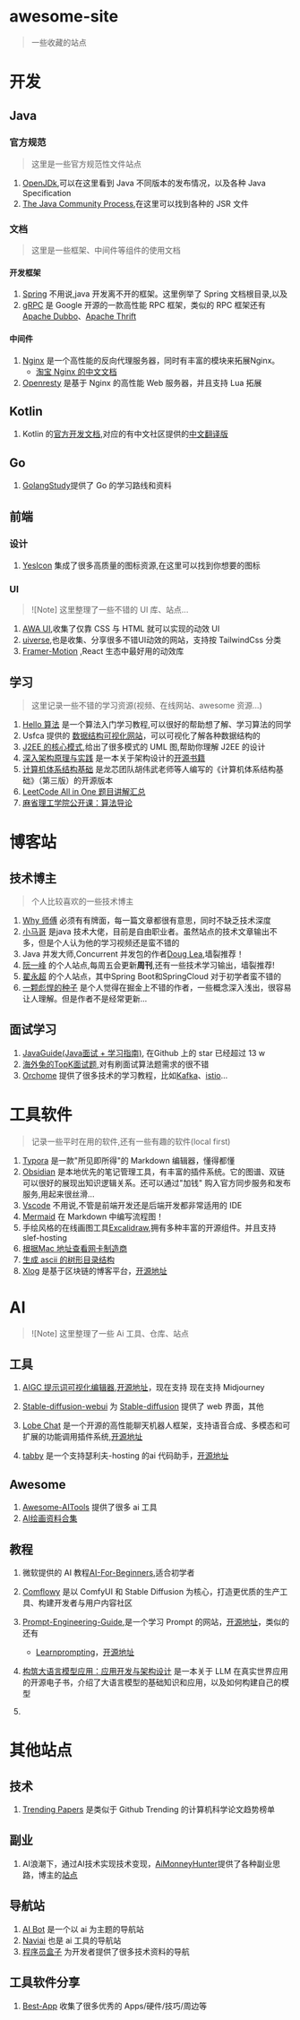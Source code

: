 <h1>awesome-site</h1>

> 一些收藏的站点

# 开发

## Java

### 官方规范

> 这里是一些官方规范性文件站点

1. [OpenJDk](https://openjdk.org),可以在这里看到 Java 不同版本的发布情况，以及各种 Java Specification
2. [The Java Community Process](https://jcp.org/en/home/index),在这里可以找到各种的 JSR 文件

### 文档

> 这里是一些框架、中间件等组件的使用文档

#### 开发框架

1. [Spring](https://docs.spring.io/spring-framework/docs/) 不用说,java 开发离不开的框架。这里例举了 Spring 文档根目录,以及
2. [gRPC](https://grpc.io/about/) 是 Google 开源的一款高性能 RPC 框架，类似的 RPC 框架还有 [Apache Dubbo](https://cn.dubbo.apache.org/zh-cn/)、[Apache Thrift](https://github.com/apache/thrift/)

#### 中间件

1. [Nginx](http://nginx.org/en/docs/) 是一个高性能的反向代理服务器，同时有丰富的模块来拓展Nginx。
      - [淘宝 Nginx 的中文文档](http://tengine.taobao.org/nginx_docs/cn/docs/dirindex.html)
2. [Openresty](https://openresty.org/cn/installation.html) 是基于 Nginx 的高性能 Web 服务器，并且支持 Lua 拓展

## Kotlin

1. Kotlin 的[官方开发文档](http://www.kotlinlang.org/),对应的有中文社区提供的[中文翻译版](https://book.kotlincn.net/)

## Go

1. [GolangStudy](https://github.com/cnymw/GolangStudy)提供了 Go 的学习路线和资料

## 前端

### 设计

1. [YesIcon](https://yesicon.app) 集成了很多高质量的图标资源,在这里可以找到你想要的图标

### UI

> ![Note]
> 这里整理了一些不错的 UI 库、站点...

1. [AWA UI](https://www.handsome-css.com/loaders),收集了仅靠 CSS 与 HTML 就可以实现的动效 UI
2. [uiverse](https://uiverse.io/loaders),也是收集、分享很多不错UI动效的网站，支持按 TailwindCss 分类
3. [Framer-Motion](https://www.framer.com/motion/) ,React 生态中最好用的动效库


## 学习

> 这里记录一些不错的学习资源(视频、在线网站、awesome 资源...)

1. [Hello 算法](https://www.hello-algo.com/) 是一个算法入门学习教程,可以很好的帮助想了解、学习算法的同学
2. Usfca 提供的 [数据结构可视化网站](https://www.cs.usfca.edu/~galles/visualization/Algorithms.html)，可以可视化了解各种数据结构的
3. [J2EE 的核心模式](http://www.corej2eepatterns.com),给出了很多模式的 UML 图,帮助你理解 J2EE 的设计
4. [深入架构原理与实践](https://www.thebyte.com.cn/) 是一本关于架构设计的[开源书籍](https://github.com/isno/theByteBook)
5. [计算机体系结构基础](https://foxsen.github.io/archbase) 是龙芯团队胡伟武老师等人编写的《计算机体系结构基础》（第三版）的开源版本
6. [LeetCode All in One 题目讲解汇总](https://github.com/grandyang/leetcode)
7. [麻省理工学院公开课：算法导论](http://open.163.com/special/opencourse/algorithms.html)


# 博客站

## 技术博主

> 个人比较喜欢的一些技术博主

1. [Why 师傅](https://juejin.cn/user/3702810893364350) 必须有有牌面，每一篇文章都很有意思，同时不缺乏技术深度
2. [小马哥](https://mercyblitz.github.io/) 是java 技术大佬，目前是自由职业者。虽然站点的技术文章输出不多，但是个人认为他的学习视频还是蛮不错的
3. Java 并发大师,Concurrent 并发包的作者[Doug Lea](https://gee.cs.oswego.edu/),墙裂推荐！
4. [阮一峰](http://www.ruanyifeng.com/) 的个人站点,每周五会更新**周刊**,还有一些技术学习输出，墙裂推荐!
5. [翟永超](https://www.didispace.com) 的个人站点，其中Spring Boot和SpringCloud 对于初学者蛮不错的
6. [一颗彪悍的种子](https://juejin.cn/user/3571630350551789/posts) 是个人觉得在掘金上不错的作者，一些概念深入浅出，很容易让人理解。但是作者不是经常更新...

## 面试学习

1. [JavaGuide(Java面试 + 学习指南)](https://javaguide.cn/), 在Github 上的 star 已经超过 13 w
2. [海外兔的TopK面试题](https://osjobs.net/topk),对有刷面试算法题需求的很不错
3. [Orchome](https://www.orchome.com) 提供了很多技术的学习教程，比如[Kafka](https://www.orchome.com/kafka/index)、[istio](https://www.orchome.com/istio/index)...

# 工具软件

> 记录一些平时在用的软件,还有一些有趣的软件(local first)

1. [Typora](https://typora.io/) 是一款"所见即所得"的 Markdown 编辑器，懂得都懂
2. [Obsidian](https://obsidian.md/) 是本地优先的笔记管理工具，有丰富的插件系统。它的图谱、双链可以很好的展现出知识逻辑关系。还可以通过"加钱" 购入官方同步服务和发布服务,用起来很丝滑...
3. [Vscode](https://code.visualstudio.com/) 不用说,不管是前端开发还是后端开发都非常适用的 IDE
4. [Mermaid](https://mermaid.js.org/) 在 Markdown 中编写流程图！
5. 手绘风格的在线画图工具[Excalidraw](https://excalidraw.com/),拥有多种丰富的开源组件。并且支持slef-hosting
6. [根据Mac 地址查看网卡制造商](https://maclookup.app/)
7. [生成 ascii 的树形目录结构](https://ascii-tree-generator.com/)
8. [Xlog](https://xlog.app/) 是基于区块链的博客平台，[开源地址](https://github.com/Crossbell-Box/xLog)


# AI

> ![Note]
> 这里整理了一些 Ai 工具、仓库、站点

## 工具

1. [AIGC 提示词可视化编辑器](https://moonvy.com/apps/ops/),[开源地址](https://github.com/Moonvy/OpenPromptStudio)，现在支持 现在支持 Midjourney

2. [Stable-diffusion-webui](https://github.com/AUTOMATIC1111/stable-diffusion-webui) 为 [Stable-diffusion](https://github.com/Stability-AI/StableStudio) 提供了 web 界面，其他

3. [Lobe Chat](https://chat-preview.lobehub.com) 是一个开源的高性能聊天机器人框架，支持语音合成、多模态和可扩展的功能调用插件系统,[开源地址](https://github.com/lobehub/lobe-chat)
4. [tabby](https://tabby.tabbyml.com/) 是一个支持瑟利夫-hosting 的ai 代码助手，[开源地址](https://github.com/TabbyML/tabby)


## Awesome

1. [Awesome-AITools](https://github.com/ikaijua/Awesome-AITools) 提供了很多 ai 工具
2. [AI绘画资料合集](https://github.com/hua1995116/awesome-ai-painting)

## 教程

1. 微软提供的 AI 教程[AI-For-Beginners](https://github.com/microsoft/AI-For-Beginners),适合初学者

2. [Comflowy](https://www.comflowy.com/zh-CN) 是以 ComfyUI 和 Stable Diffusion 为核心，打造更优质的生产工具、构建开发者与用户内容社区

3. [Prompt-Engineering-Guide](https://www.promptingguide.ai/),是一个学习 Prompt 的网站，[开源地址](https://github.com/dair-ai/Prompt-Engineering-Guide)，类似的还有
    - [Learnprompting](https://learnprompting.org/)，[开源地址](https://github.com/trigaten/Learn_Prompting)
4. [构筑大语言模型应用：应用开发与架构设计](https://github.com/phodal/aigc) 是一本关于 LLM 在真实世界应用的开源电子书，介绍了大语言模型的基础知识和应用，以及如何构建自己的模型
5. 

# 其他站点

## 技术

1. [Trending Papers](https://trendingpapers.com/) 是类似于 Github Trending 的计算机科学论文趋势榜单

## 副业

1. AI浪潮下，通过AI技术实现技术变现，[AiMonneyHunter](https://github.com/bleedline/aimoneyhunter)提供了各种副业思路，博主的[站点](https://17yongai.com)

## 导航站

1. [AI Bot](https://ai-bot.cn/) 是一个以 ai 为主题的导航站
2. [Naviai](https://www.naviai.cn/) 也是 ai 工具的导航站
3. [程序员盒子](https://www.coderutil.com/) 为开发者提供了很多技术资料的导航

## 工具软件分享

1. [Best-App](https://github.com/hzlzh/Best-App) 收集了很多优秀的 Apps/硬件/技巧/周边等
